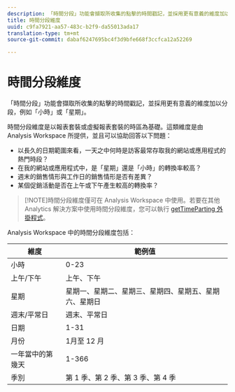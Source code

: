 ```yaml
---
description: 「時間分段」功能會擷取所收集的點擊的時間戳記，並採用更有意義的維度加以分段，例如「小時」或「星期」。
title: 時間分段維度
uuid: c9fa7921-aa57-483c-b2f9-da55013ada17
translation-type: tm+mt
source-git-commit: dabaf6247695bc4f3d9bfe668f3ccfca12a52269

---
```



# 時間分段維度

「時間分段」功能會擷取所收集的點擊的時間戳記，並採用更有意義的維度加以分段，例如「小時」或「星期」。

時間分段維度是以報表套裝或虛擬報表套裝的時區為基礎。這類維度是由 Analysis Workspace 所提供，並且可以協助回答以下問題：

* 以長久的日期範圍來看，一天之中何時是訪客最常存取我的網站或應用程式的熱門時段？
* 在我的網站或應用程式中，是「星期」還是「小時」的轉換率較高？
* 週末的銷售情形與工作日的銷售情形是否有差異？
* 某個促銷活動是否在上午或下午產生較高的轉換率？

>[!NOTE]時間分段維度僅可在 Analysis Workspace 中使用。若要在其他 Analytics 解決方案中使用時間分段維度，您可以執行 [getTimeParting 外掛程式](https://marketing.adobe.com/resources/help/zh_TW/sc/implement/getTimeParting.html)。

Analysis Workspace 中的時間分段維度包括：

| 維度 | 範例值 |
|--- |--- |
| 小時 | 0-23 |
| 上午/下午 | 上午、下午 |
| 星期 | 星期一、星期二、星期三、星期四、星期五、星期六、星期日 |
| 週末/平常日 | 週末、平常日 |
| 日期 | 1-31 |
| 月份 | 1月至 12 月 |
| 一年當中的第幾天 | 1-366 |
| 季別 | 第 1 季、第 2 季、第 3 季、第 4 季 |
